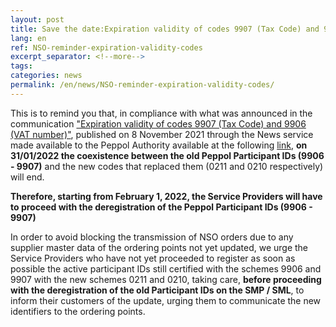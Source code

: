 ```yaml
---
layout: post
title: Save the date:Expiration validity of codes 9907 (Tax Code) and 9906 (VAT number)
lang: en
ref: NSO-reminder-expiration-validity-codes
excerpt_separator: <!--more-->
tags:
categories: news
permalink: /en/news/NSO-reminder-expiration-validity-codes/
---
```


This is to remind you that, in compliance with what was announced in the communication ["Expiration validity of codes 9907 (Tax Code) and 9906 (VAT number)"](https://peppol.agid.gov.it/en/news/expiration-validity-codes/), published on 8 November 2021 through the News service made available to the Peppol Authority available at the following [link](https://peppol.agid.gov.it/en/news/), **on 31/01/2022 the coexistence between the old Peppol Participant IDs (9906 - 9907)** and the new codes that replaced them (0211 and 0210 respectively) will end. 
<!--more-->
**Therefore, starting from February 1, 2022, the Service Providers will have to proceed with the deregistration of the Peppol Participant IDs (9906 - 9907)**

In order to avoid blocking the transmission of NSO orders due to any supplier master data of the ordering points not yet updated, we urge the Service Providers who have not yet proceeded to register as soon as possible the active participant IDs still certified with the schemes 9906 and 9907 with the new schemes 0211 and 0210, taking care, **before proceeding with the deregistration of the old Participant IDs on the SMP / SML**, to inform their customers of the update, urging them to communicate the new identifiers to the ordering points.
